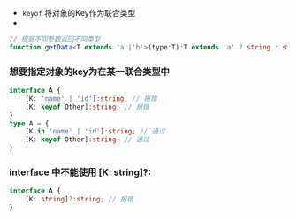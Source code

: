 * `keyof` 将对象的Key作为联合类型
* 


```typescript
// 根据不同参数返回不同类型
function getData<T extends 'a'|'b'>(type:T):T extends 'a' ? string : string[]{}
```

### 想要指定对象的key为在某一联合类型中
```typescript
interface A {
    [K: 'name' | 'id']:string; // 报错
    [K: keyof Other]:string; // 报错
}
type A = {
    [K in 'name' | 'id']:string; // 通过
    [K: keyof Other]:string; // 通过
}
```
### interface 中不能使用 [K: string]?:
```typescript
interface A {
    [K: string]?:string; // 报错
}
```
